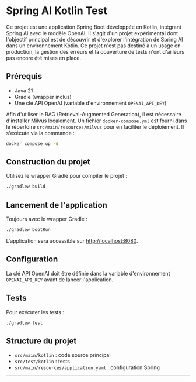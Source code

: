 # Spring AI Kotlin Test

Ce projet est une application Spring Boot développée en Kotlin, intégrant Spring AI avec le modèle OpenAI. 
Il s'agit d'un projet expérimental dont l'objectif principal est de découvrir et d'explorer l'intégration de Spring AI dans un environnement Kotlin. 
Ce projet n'est pas destiné à un usage en production, la gestion des erreurs et la couverture de tests n'ont d'ailleurs pas encore été mises en place.

## Prérequis
- Java 21
- Gradle (wrapper inclus)
- Une clé API OpenAI (variable d'environnement `OPENAI_API_KEY`)

Afin d'utiliser le RAG (Retrieval-Augmented Generation), il est nécessaire d'installer Milvus localement.
Un fichier `docker-compose.yml` est fourni dans le répertoire `src/main/resources/milvus` pour en faciliter le déploiement.
Il s'exécute via la commande :

```bash
docker compose up -d
```

## Construction du projet

Utilisez le wrapper Gradle pour compiler le projet :

```bash
./gradlew build
```

## Lancement de l'application

Toujours avec le wrapper Gradle :

```bash
./gradlew bootRun
```

L'application sera accessible sur [http://localhost:8080](http://localhost:8080).

## Configuration

La clé API OpenAI doit être définie dans la variable d'environnement `OPENAI_API_KEY` avant de lancer l'application.

## Tests

Pour exécuter les tests :

```bash
./gradlew test
```

## Structure du projet
- `src/main/kotlin` : code source principal
- `src/test/kotlin` : tests
- `src/main/resources/application.yaml` : configuration Spring

---

